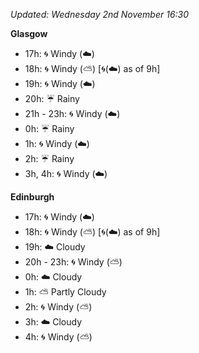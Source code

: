 *Updated: Wednesday 2nd November 16:30*

**Glasgow**

* 17h: :cyclone: Windy (:cloud:)
* 18h: :cyclone: Windy (:partly_sunny:) [:cyclone:(:cloud:) as of 9h]
* 19h: :cyclone: Windy (:cloud:)
* 20h: :umbrella: Rainy
* 21h - 23h: :cyclone: Windy (:cloud:)
* 0h: :umbrella: Rainy
* 1h: :cyclone: Windy (:cloud:)
* 2h: :umbrella: Rainy
* 3h, 4h: :cyclone: Windy (:cloud:)

**Edinburgh**

* 17h: :cyclone: Windy (:cloud:)
* 18h: :cyclone: Windy (:partly_sunny:) [:cyclone:(:cloud:) as of 9h]
* 19h: :cloud: Cloudy
* 20h - 23h: :cyclone: Windy (:partly_sunny:)
* 0h: :cloud: Cloudy
* 1h: :partly_sunny: Partly Cloudy
* 2h: :cyclone: Windy (:partly_sunny:)
* 3h: :cloud: Cloudy
* 4h: :cyclone: Windy (:partly_sunny:)
